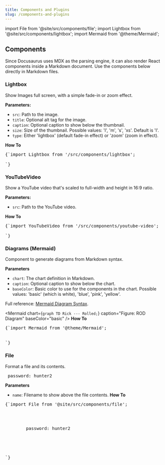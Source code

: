 ```yaml
---
title: Components and Plugins
slug: /components-and-plugins
---
```


import File from '@site/src/components/file';
import Lightbox from '@site/src/components/lightbox';
import Mermaid from '@theme/Mermaid';

## Components
Since Docusaurus uses MDX as the parsing engine, it can also render React components inside a Markdown 
document. Use the components below directly in Markdown files.

### Lightbox
Show Images full screen, with a simple fade-in or zoom effect.

**Parameters:**
* `src`: Path to the image.
* `title`: Optional alt tag for the image.
* `caption`: Optional caption to show below the thumbnail.
* `size`: Size of the thumbnail. Possible values: 'l', 'm', 's', 'xs'. Default is 'l'.
* `type`: Either 'lightbox' (default fade-in effect) or 'zoom' (zoom in effect).

<Lightbox src="/img/docs/ROD-homepage.png" title="ROD" caption="Figure: Rick On Demand" size="l" 
  type="zoom" />

**How To**

<pre>{`import Lightbox from '/src/components/lightbox';
<Lightbox src="/img/docs/ROD-homepage.png" title="ROD" caption="Figure: Rick On Demand" size="l" 
  type="zoom" />
`}</pre>

### YouTubeVideo
Show a YouTube video that's scaled to full-width and height in 16:9 ratio.

**Parameters:**
* `src`: Path to the YouTube video.

<YouTubeVideo src="https://www.youtube.com/embed/dQw4w9WgXcQ" />

**How To**

<pre>{`import YouTubeVideo from '/src/components/youtube-video';
<YouTubeVideo src="https://www.youtube.com/embed/dQw4w9WgXcQ" />
`}</pre>


### Diagrams (Mermaid)
Component to generate diagrams from Markdown syntax.

**Parameters**
* `chart`: The chart definition in Markdown.
* `caption`: Optional caption to show below the chart.
* `baseColor`: Basic color to use for the components in the chart. Possible values: 'basic' (which is white), 
  'blue', 'pink', 'yellow'.

Full reference: [Mermaid Diagram Syntax](https://mermaid-js.github.io/mermaid/#/n00b-syntaxReference).

<Mermaid chart={`
	graph TD
    Rick --- Rolled;
`} caption="Figure: ROD Diagram" baseColor="basic" />
**How To**
<pre>{`import Mermaid from '@theme/Mermaid';

<Mermaid chart={\`
  graph TD
    Tracking --- Taxonomy;
\`} caption="Figure: Diagram" baseColor="basic" />
`}</pre>
### File
Format a file and its contents.
<File name="~/.dbt/profiles.yml">
    <pre>
        password: hunter2
    </pre>
</File>
**Parameters**
* `name`: Filename to show above the file contents.
**How To**
<pre>{`import File from '@site/src/components/file';

<File name="~/.dbt/profiles.yml">
    <pre>
        password: hunter2
    </pre>
</File>
`}</pre>